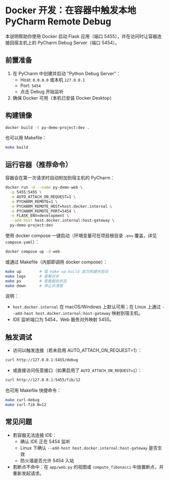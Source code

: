 # Docker 开发：在容器中触发本地 PyCharm Remote Debug

本说明帮助你使用 Docker 启动 Flask 应用（端口 5455），并在访问时让容器连接回宿主机上的 PyCharm Debug Server（端口 5454）。

## 前置准备
1. 在 PyCharm 中创建并启动 "Python Debug Server"：
   - Host: `0.0.0.0` 或本机 `127.0.0.1`
   - Port: `5454`
   - 点击 Debug 开始监听
2. 确保 Docker 可用（本机已安装 Docker Desktop）

## 构建镜像
```bash
docker build -t py-demo-project:dev .
```

也可以用 Makefile：
```bash
make build
```

## 运行容器（推荐命令）
容器会在第一次请求时自动附加到宿主机的 PyCharm：
```bash
docker run -d --name py-demo-web \
  -p 5455:5455 \
  -e AUTO_ATTACH_ON_REQUEST=1 \
  -e PYCHARM_REMOTE=1 \
  -e PYCHARM_REMOTE_HOST=host.docker.internal \
  -e PYCHARM_REMOTE_PORT=5454 \
  -e FLASK_ENV=development \
  --add-host host.docker.internal:host-gateway \
  py-demo-project:dev
```

使用 docker compose 一键启动（环境变量可在项目根目录 `.env` 覆盖，详见 `compose.yaml`）：
```bash
docker compose up -d web
```

或通过 Makefile（内部即调用 docker compose）：
```bash
make up        # 或 make up-build 首次构建并启动
make logs      # 查看日志
make ps        # 查看服务状态
make down      # 停止并清理
```

说明：
- `host.docker.internal` 在 macOS/Windows 上默认可用；在 Linux 上通过 `--add-host host.docker.internal:host-gateway` 映射到宿主机。
- IDE 监听端口为 5454，Web 服务对外映射 5455。

## 触发调试
- 访问以触发连接（若未启用 AUTO_ATTACH_ON_REQUEST=1）：
```bash
curl http://127.0.0.1:5455/debug
```
- 或直接访问任意接口（如果启用了 `AUTO_ATTACH_ON_REQUEST=1`）：
```bash
curl http://127.0.0.1:5455/fib/12
```

也可用 Makefile 快捷命令：
```bash
make curl-debug
make curl-fib N=12
```

## 常见问题
- 若容器无法连接 IDE：
  - 确认 IDE 正在 5454 监听
  - Linux 下确认 `--add-host host.docker.internal:host-gateway` 是否生效
  - 防火墙是否允许 5454 入站
- 若断点不命中：在 `app/web.py` 的视图或 `compute_fibonacci` 中放置断点，并重新发起请求。
